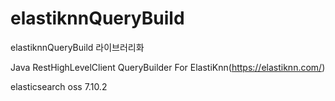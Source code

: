 # elastiknnQueryBuild
elastiknnQueryBuild 라이브러리화

Java RestHighLevelClient QueryBuilder
For ElastiKnn(https://elastiknn.com/)

elasticsearch oss 7.10.2
